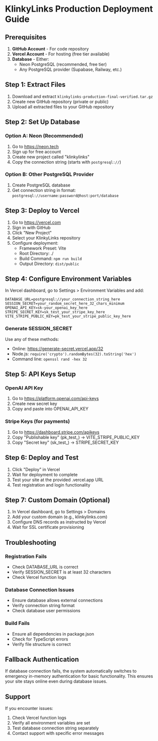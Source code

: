 # KlinkyLinks Production Deployment Guide

## Prerequisites

1. **GitHub Account** - For code repository
2. **Vercel Account** - For hosting (free tier available)
3. **Database** - Either:
   - Neon PostgreSQL (recommended, free tier)
   - Any PostgreSQL provider (Supabase, Railway, etc.)

## Step 1: Extract Files

1. Download and extract `klinkylinks-production-final-verified.tar.gz`
2. Create new GitHub repository (private or public)
3. Upload all extracted files to your GitHub repository

## Step 2: Set Up Database

### Option A: Neon (Recommended)
1. Go to https://neon.tech
2. Sign up for free account
3. Create new project called "klinkylinks"
4. Copy the connection string (starts with `postgresql://`)

### Option B: Other PostgreSQL Provider
1. Create PostgreSQL database
2. Get connection string in format: `postgresql://username:password@host:port/database`

## Step 3: Deploy to Vercel

1. Go to https://vercel.com
2. Sign in with GitHub
3. Click "New Project"
4. Select your KlinkyLinks repository
5. Configure deployment:
   - Framework Preset: Vite
   - Root Directory: ./
   - Build Command: `npm run build`
   - Output Directory: `dist/public`

## Step 4: Configure Environment Variables

In Vercel dashboard, go to Settings > Environment Variables and add:

```
DATABASE_URL=postgresql://your_connection_string_here
SESSION_SECRET=your_random_secret_here_32_chars_minimum
OPENAI_API_KEY=sk-your_openai_key_here
STRIPE_SECRET_KEY=sk_test_your_stripe_key_here
VITE_STRIPE_PUBLIC_KEY=pk_test_your_stripe_public_key_here
```

### Generate SESSION_SECRET
Use any of these methods:
- Online: https://generate-secret.vercel.app/32
- Node.js: `require('crypto').randomBytes(32).toString('hex')`
- Command line: `openssl rand -hex 32`

## Step 5: API Keys Setup

### OpenAI API Key
1. Go to https://platform.openai.com/api-keys
2. Create new secret key
3. Copy and paste into OPENAI_API_KEY

### Stripe Keys (for payments)
1. Go to https://dashboard.stripe.com/apikeys
2. Copy "Publishable key" (pk_test_) → VITE_STRIPE_PUBLIC_KEY
3. Copy "Secret key" (sk_test_) → STRIPE_SECRET_KEY

## Step 6: Deploy and Test

1. Click "Deploy" in Vercel
2. Wait for deployment to complete
3. Test your site at the provided .vercel.app URL
4. Test registration and login functionality

## Step 7: Custom Domain (Optional)

1. In Vercel dashboard, go to Settings > Domains
2. Add your custom domain (e.g., klinkylinks.com)
3. Configure DNS records as instructed by Vercel
4. Wait for SSL certificate provisioning

## Troubleshooting

### Registration Fails
- Check DATABASE_URL is correct
- Verify SESSION_SECRET is at least 32 characters
- Check Vercel function logs

### Database Connection Issues
- Ensure database allows external connections
- Verify connection string format
- Check database user permissions

### Build Fails
- Ensure all dependencies in package.json
- Check for TypeScript errors
- Verify file structure is correct

## Fallback Authentication

If database connection fails, the system automatically switches to emergency in-memory authentication for basic functionality. This ensures your site stays online even during database issues.

## Support

If you encounter issues:
1. Check Vercel function logs
2. Verify all environment variables are set
3. Test database connection string separately
4. Contact support with specific error messages
